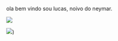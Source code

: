ola bem vindo
sou lucas, noivo do neymar.

![](https://conteudo.imguol.com.br/c/entretenimento/47/2019/05/20/neymar-e-ronaldinho-gaucho-1558361775906_v2_900x506.jpg.webp)

![](https://i.pinimg.com/736x/0e/b2/67/0eb267974db263dde3357a3d80f8247a.jpg))
